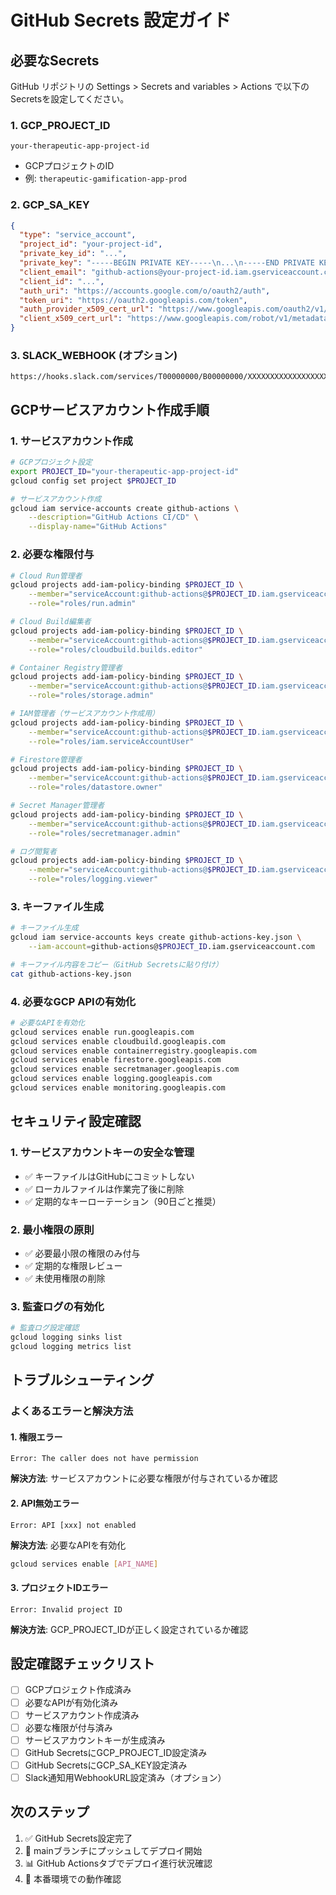 # GitHub Secrets 設定ガイド

## 必要なSecrets

GitHub リポジトリの Settings > Secrets and variables > Actions で以下のSecretsを設定してください。

### 1. GCP_PROJECT_ID
```
your-therapeutic-app-project-id
```
- GCPプロジェクトのID
- 例: `therapeutic-gamification-app-prod`

### 2. GCP_SA_KEY
```json
{
  "type": "service_account",
  "project_id": "your-project-id",
  "private_key_id": "...",
  "private_key": "-----BEGIN PRIVATE KEY-----\n...\n-----END PRIVATE KEY-----\n",
  "client_email": "github-actions@your-project-id.iam.gserviceaccount.com",
  "client_id": "...",
  "auth_uri": "https://accounts.google.com/o/oauth2/auth",
  "token_uri": "https://oauth2.googleapis.com/token",
  "auth_provider_x509_cert_url": "https://www.googleapis.com/oauth2/v1/certs",
  "client_x509_cert_url": "https://www.googleapis.com/robot/v1/metadata/x509/github-actions%40your-project-id.iam.gserviceaccount.com"
}
```

### 3. SLACK_WEBHOOK (オプション)
```
https://hooks.slack.com/services/T00000000/B00000000/XXXXXXXXXXXXXXXXXXXXXXXX
```

## GCPサービスアカウント作成手順

### 1. サービスアカウント作成
```bash
# GCPプロジェクト設定
export PROJECT_ID="your-therapeutic-app-project-id"
gcloud config set project $PROJECT_ID

# サービスアカウント作成
gcloud iam service-accounts create github-actions \
    --description="GitHub Actions CI/CD" \
    --display-name="GitHub Actions"
```

### 2. 必要な権限付与
```bash
# Cloud Run管理者
gcloud projects add-iam-policy-binding $PROJECT_ID \
    --member="serviceAccount:github-actions@$PROJECT_ID.iam.gserviceaccount.com" \
    --role="roles/run.admin"

# Cloud Build編集者
gcloud projects add-iam-policy-binding $PROJECT_ID \
    --member="serviceAccount:github-actions@$PROJECT_ID.iam.gserviceaccount.com" \
    --role="roles/cloudbuild.builds.editor"

# Container Registry管理者
gcloud projects add-iam-policy-binding $PROJECT_ID \
    --member="serviceAccount:github-actions@$PROJECT_ID.iam.gserviceaccount.com" \
    --role="roles/storage.admin"

# IAM管理者（サービスアカウント作成用）
gcloud projects add-iam-policy-binding $PROJECT_ID \
    --member="serviceAccount:github-actions@$PROJECT_ID.iam.gserviceaccount.com" \
    --role="roles/iam.serviceAccountUser"

# Firestore管理者
gcloud projects add-iam-policy-binding $PROJECT_ID \
    --member="serviceAccount:github-actions@$PROJECT_ID.iam.gserviceaccount.com" \
    --role="roles/datastore.owner"

# Secret Manager管理者
gcloud projects add-iam-policy-binding $PROJECT_ID \
    --member="serviceAccount:github-actions@$PROJECT_ID.iam.gserviceaccount.com" \
    --role="roles/secretmanager.admin"

# ログ閲覧者
gcloud projects add-iam-policy-binding $PROJECT_ID \
    --member="serviceAccount:github-actions@$PROJECT_ID.iam.gserviceaccount.com" \
    --role="roles/logging.viewer"
```

### 3. キーファイル生成
```bash
# キーファイル生成
gcloud iam service-accounts keys create github-actions-key.json \
    --iam-account=github-actions@$PROJECT_ID.iam.gserviceaccount.com

# キーファイル内容をコピー（GitHub Secretsに貼り付け）
cat github-actions-key.json
```

### 4. 必要なGCP APIの有効化
```bash
# 必要なAPIを有効化
gcloud services enable run.googleapis.com
gcloud services enable cloudbuild.googleapis.com
gcloud services enable containerregistry.googleapis.com
gcloud services enable firestore.googleapis.com
gcloud services enable secretmanager.googleapis.com
gcloud services enable logging.googleapis.com
gcloud services enable monitoring.googleapis.com
```

## セキュリティ設定確認

### 1. サービスアカウントキーの安全な管理
- ✅ キーファイルはGitHubにコミットしない
- ✅ ローカルファイルは作業完了後に削除
- ✅ 定期的なキーローテーション（90日ごと推奨）

### 2. 最小権限の原則
- ✅ 必要最小限の権限のみ付与
- ✅ 定期的な権限レビュー
- ✅ 未使用権限の削除

### 3. 監査ログの有効化
```bash
# 監査ログ設定確認
gcloud logging sinks list
gcloud logging metrics list
```

## トラブルシューティング

### よくあるエラーと解決方法

#### 1. 権限エラー
```
Error: The caller does not have permission
```
**解決方法**: サービスアカウントに必要な権限が付与されているか確認

#### 2. API無効エラー
```
Error: API [xxx] not enabled
```
**解決方法**: 必要なAPIを有効化
```bash
gcloud services enable [API_NAME]
```

#### 3. プロジェクトIDエラー
```
Error: Invalid project ID
```
**解決方法**: GCP_PROJECT_IDが正しく設定されているか確認

## 設定確認チェックリスト

- [ ] GCPプロジェクト作成済み
- [ ] 必要なAPIが有効化済み
- [ ] サービスアカウント作成済み
- [ ] 必要な権限が付与済み
- [ ] サービスアカウントキーが生成済み
- [ ] GitHub SecretsにGCP_PROJECT_ID設定済み
- [ ] GitHub SecretsにGCP_SA_KEY設定済み
- [ ] Slack通知用WebhookURL設定済み（オプション）

## 次のステップ

1. ✅ GitHub Secrets設定完了
2. 🚀 mainブランチにプッシュしてデプロイ開始
3. 📊 GitHub Actionsタブでデプロイ進行状況確認
4. 🎯 本番環境での動作確認